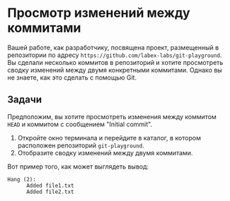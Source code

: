 # Просмотр изменений между коммитами

Вашей работе, как разработчику, посвящена проект, размещенный в репозитории по адресу `https://github.com/labex-labs/git-playground`. Вы сделали несколько коммитов в репозиторий и хотите просмотреть сводку изменений между двумя конкретными коммитами. Однако вы не знаете, как это сделать с помощью Git.

## Задачи

Предположим, вы хотите просмотреть изменения между коммитом `HEAD` и коммитом с сообщением "Initial commit".

1. Откройте окно терминала и перейдите в каталог, в котором расположен репозиторий `git-playground`.
2. Отобразите сводку изменений между двумя коммитами.

Вот пример того, как может выглядеть вывод:

```shell
Hang (2):
      Added file1.txt
      Added file2.txt
```
